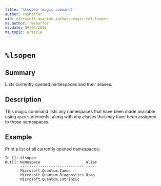 ```yaml
---
title: '%lsopen (magic command)'
author: rmshaffer
uid: microsoft.quantum.iqsharp.magic-ref.lsopen
ms.author: rmshaffer
ms.date: 09/05/2020
ms.topic: article
---
```


<!--
    NB: This file has been automatically generated from Microsoft.Quantum.IQSharp.Kernel.dll,
        please do not manually edit it.

    [DEBUG] JSON source:
        {"Name": "%lsopen", "Documentation": {"Summary": "Lists currently opened namespaces and their aliases.", "Full": null, "Description": "\r\nThis magic command lists any namespaces that have been made\r\navailable using `open` statements, along with any aliases\r\nthat may have been assigned to those namespaces.\r\n                ", "Remarks": null, "Examples": ["\r\nPrint a list of all currently opened namespaces:\r\n```\r\nIn []: %lsopen\r\nOut[]: Namespace                     Alias\r\n       ----------------------------- ----\r\n       Microsoft.Quantum.Canon\r\n       Microsoft.Quantum.Diagnostics Diag\r\n       Microsoft.Quantum.Intrinsic\r\n```\r\n                    "], "SeeAlso": null}, "AssemblyName": "Microsoft.Quantum.IQSharp.Kernel"}
-->

# `%lsopen`

## Summary

Lists currently opened namespaces and their aliases.

## Description

This magic command lists any namespaces that have been made
available using `open` statements, along with any aliases
that may have been assigned to those namespaces.

## Example

Print a list of all currently opened namespaces:
```
In []: %lsopen
Out[]: Namespace                     Alias
       ----------------------------- ----
       Microsoft.Quantum.Canon
       Microsoft.Quantum.Diagnostics Diag
       Microsoft.Quantum.Intrinsic
```
